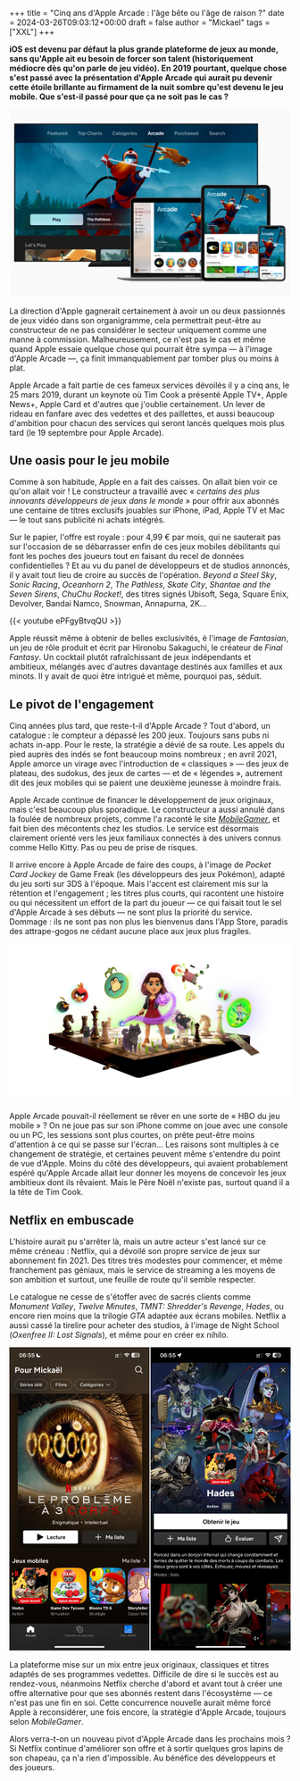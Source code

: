 +++
title = "Cinq ans d'Apple Arcade : l'âge bête ou l'âge de raison ?"
date = 2024-03-26T09:03:12+00:00
draft = false
author = "Mickael"
tags = ["XXL"]
+++

**iOS est devenu par défaut la plus grande plateforme de jeux au monde, sans qu'Apple ait eu besoin de forcer son talent (historiquement médiocre dès qu'on parle de jeu vidéo). En 2019 pourtant, quelque chose s'est passé avec la présentation d'Apple Arcade qui aurait pu devenir cette étoile brillante au firmament de la nuit sombre qu'est devenu le jeu mobile. Que s'est-il passé pour que ça ne soit pas le cas ?**

![Apple Arcade en 2019](AppleArcade.jpg "Apple Arcade en 2019, le temps des promesses.")

La direction d'Apple gagnerait certainement à avoir un ou deux passionnés de jeux vidéo dans son organigramme, cela permettrait peut-être au constructeur de ne pas considérer le secteur uniquement comme une manne à commission. Malheureusement, ce n'est pas le cas et même quand Apple essaie quelque chose qui pourrait être sympa — à l'image d'Apple Arcade —, ça finit immanquablement par tomber plus ou moins à plat.

Apple Arcade a fait partie de ces fameux services dévoilés il y a cinq ans, le 25 mars 2019, durant un keynote où Tim Cook a  présenté Apple TV+, Apple News+, Apple Card et d'autres que j'oublie certainement. Un lever de rideau en fanfare avec des vedettes et des paillettes, et aussi beaucoup d'ambition pour chacun des services qui seront lancés quelques mois plus tard (le 19 septembre pour Apple Arcade).

## Une oasis pour le jeu mobile

Comme à son habitude, Apple en a fait des caisses. On allait bien voir ce qu'on allait voir ! Le constructeur a travaillé avec « *certains des plus innovants développeurs de jeux dans le monde* » pour offrir aux abonnés une centaine de titres exclusifs jouables sur iPhone, iPad, Apple TV et Mac — le tout sans publicité ni achats intégrés.

Sur le papier, l'offre est royale : pour 4,99 € par mois, qui ne sauterait pas sur l'occasion de se débarrasser enfin de ces jeux mobiles débilitants qui font les poches des joueurs tout en faisant du recel de données confidentielles ? Et au vu du panel de développeurs et de studios annoncés, il y avait tout lieu de croire au succès de l'opération. *Beyond a Steel Sky*, *Sonic Racing*, *Oceanhorn 2*, *The Pathless*, *Skate City*, *Shantae and the Seven Sirens*, *ChuChu Rocket!*, des titres signés Ubisoft, Sega, Square Enix, Devolver, Bandai Namco, Snowman, Annapurna, 2K…

{{< youtube ePFgyBtvqQU >}} 

Apple réussit même à obtenir de belles exclusivités, è l'image de *Fantasian*, un jeu de rôle produit et écrit par Hironobu Sakaguchi, le créateur de *Final Fantasy*. Un cocktail plutôt rafraîchissant de jeux indépendants et ambitieux, mélangés avec d'autres davantage destinés aux familles et aux minots. Il y avait de quoi être intrigué et même, pourquoi pas, séduit.

## Le pivot de l'engagement

Cinq années plus tard, que reste-t-il d'Apple Arcade ? Tout d'abord, un catalogue : le compteur a dépassé les 200 jeux. Toujours sans pubs ni achats in-app. Pour le reste, la stratégie a dévié de sa route. Les appels du pied auprès des indés se font beaucoup moins nombreux ; en avril 2021, Apple amorce un virage avec l'introduction de « classiques » — des jeux de plateau, des sudokus, des jeux de cartes — et de « légendes », autrement dit des jeux mobiles qui se paient une deuxième jeunesse à moindre frais.

Apple Arcade continue de financer le développement de jeux originaux, mais c'est beaucoup plus sporadique. Le constructeur a aussi annulé dans la foulée de nombreux projets, comme l'a raconté le site *[MobileGamer](https://mobilegamer.biz/inside-apple-arcade-axed-games-declining-payouts-disillusioned-studios-and-an-uncertain-future/)*, et fait bien des mécontents chez les studios. Le service est désormais clairement orienté vers les jeux familiaux connectés à des univers connus comme Hello Kitty.  Pas ou peu de prise de risques.

Il arrive encore à Apple Arcade de faire des coups, à l'image de *Pocket Card Jockey* de Game Freak (les développeurs des jeux Pokémon), adapté du jeu sorti sur 3DS à l'époque. Mais l'accent est clairement mis sur la rétention et l'engagement ; les titres plus courts, qui racontent une histoire ou qui nécessitent un effort de la part du joueur — ce qui faisait tout le sel d'Apple Arcade à ses débuts — ne sont plus la priorité du service. Dommage : ils ne sont pas non plus les bienvenus dans l'App Store, paradis des attrape-gogos ne cédant aucune place aux jeux plus fragiles.

![Apple Arcade Vision Pro](AppleArcade2.jpg "Apple Arcade sert désormais de support marketing pour le Vision Pro.")

Apple Arcade pouvait-il réellement se rêver en une sorte de « HBO du jeu mobile » ? On ne joue pas sur son iPhone comme on joue avec une console ou un PC, les sessions sont plus courtes, on prête peut-être moins d'attention à ce qui se passe sur l'écran… Les raisons sont multiples à ce changement de stratégie, et certaines peuvent même s'entendre du point de vue d'Apple. Moins du côté des développeurs, qui avaient probablement espéré qu'Apple Arcade allait leur donner les moyens de concevoir les jeux ambitieux dont ils rêvaient. Mais le Père Noël n'existe pas, surtout quand il a la tête de Tim Cook.

## Netflix en embuscade

L'histoire aurait pu s'arrêter là, mais un autre acteur s'est lancé sur ce même créneau : Netflix, qui a dévoilé son propre service de jeux sur abonnement fin 2021. Des titres très modestes pour commencer, et même franchement pas géniaux, mais le service de streaming a les moyens de son ambition et surtout, une feuille de route qu'il semble respecter.

Le catalogue ne cesse de s'étoffer avec de sacrés clients comme *Monument Valley*, *Twelve Minutes*, *TMNT: Shredder's Revenge*, *Hades*, ou encore rien moins que la trilogie *GTA* adaptée aux écrans mobiles. Netflix a aussi cassé la tirelire pour acheter des studios, à l'image de Night School (*Oxenfree II: Lost Signals*), et même pour en créer ex nihilo.

![Netflix jeux](AppleArcade3.jpg "Netflix se paie de sacrés exclusivités à l'image d'Hades.")

La plateforme mise sur un mix entre jeux originaux, classiques et titres adaptés de ses programmes vedettes. Difficile de dire si le succès est au rendez-vous, néanmoins Netflix cherche d'abord et avant tout à créer une offre alternative pour que ses abonnés restent dans l'écosystème — ce n'est pas une fin en soi. Cette concurrence nouvelle aurait même forcé Apple à reconsidérer, une fois encore, la stratégie d'Apple Arcade, toujours selon *MobileGamer*.

Alors verra-t-on un nouveau pivot d'Apple Arcade dans les prochains mois ? Si Netflix continue d'améliorer son offre et à sortir quelques gros lapins de son chapeau, ça n'a rien d'impossible. Au bénéfice des développeurs et des joueurs.